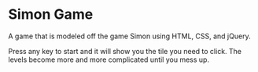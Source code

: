 # Simon Game

A game that is modeled off the game Simon using HTML, CSS, and jQuery. 

Press any key to start and it will show you the tile you need to click. The levels become more and more complicated until you mess up. 